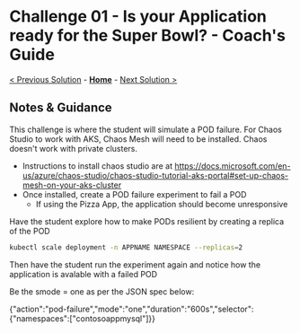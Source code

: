 # Challenge 01 - Is your Application ready for the Super Bowl? - Coach's Guide 

[< Previous Solution](./Solution-00.md) - **[Home](./README.md)** - [Next Solution >](./Solution-02.md)

## Notes & Guidance

This challenge is where the student will simulate a POD failure. For Chaos Studio to work with AKS, Chaos Mesh will need to be installed.
Chaos doesn't work with private clusters. 

- Instructions to install chaos studio are at https://docs.microsoft.com/en-us/azure/chaos-studio/chaos-studio-tutorial-aks-portal#set-up-chaos-mesh-on-your-aks-cluster
- Once installed, create a POD failure experiment to fail a POD
    - If using the Pizza App, the application should become unresponsive 

Have the student explore how to make PODs resilient by creating a replica of the POD

```bash
kubectl scale deployment -n APPNAME NAMESPACE --replicas=2
```
Then have the student run the experiment again and notice how the application is avalable with a failed POD

Be the smode = one as per the JSON spec below:

{"action":"pod-failure","mode":"one","duration":"600s","selector":{"namespaces":["contosoappmysql"]}}
